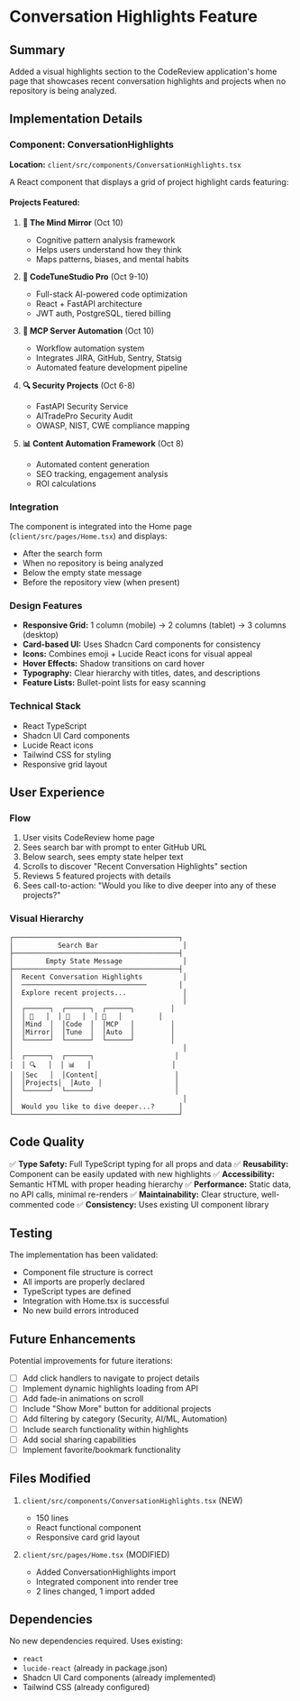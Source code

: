 # Conversation Highlights Feature

## Summary
Added a visual highlights section to the CodeReview application's home page that showcases recent conversation highlights and projects when no repository is being analyzed.

## Implementation Details

### Component: ConversationHighlights
**Location:** `client/src/components/ConversationHighlights.tsx`

A React component that displays a grid of project highlight cards featuring:

#### Projects Featured:
1. **🧠 The Mind Mirror** (Oct 10)
   - Cognitive pattern analysis framework
   - Helps users understand how they think
   - Maps patterns, biases, and mental habits

2. **🔧 CodeTuneStudio Pro** (Oct 9-10)
   - Full-stack AI-powered code optimization
   - React + FastAPI architecture
   - JWT auth, PostgreSQL, tiered billing

3. **🤖 MCP Server Automation** (Oct 10)
   - Workflow automation system
   - Integrates JIRA, GitHub, Sentry, Statsig
   - Automated feature development pipeline

4. **🔍 Security Projects** (Oct 6-8)
   - FastAPI Security Service
   - AITradePro Security Audit
   - OWASP, NIST, CWE compliance mapping

5. **📊 Content Automation Framework** (Oct 8)
   - Automated content generation
   - SEO tracking, engagement analysis
   - ROI calculations

### Integration
The component is integrated into the Home page (`client/src/pages/Home.tsx`) and displays:
- After the search form
- When no repository is being analyzed
- Below the empty state message
- Before the repository view (when present)

### Design Features
- **Responsive Grid:** 1 column (mobile) → 2 columns (tablet) → 3 columns (desktop)
- **Card-based UI:** Uses Shadcn Card components for consistency
- **Icons:** Combines emoji + Lucide React icons for visual appeal
- **Hover Effects:** Shadow transitions on card hover
- **Typography:** Clear hierarchy with titles, dates, and descriptions
- **Feature Lists:** Bullet-point lists for easy scanning

### Technical Stack
- React TypeScript
- Shadcn UI Card components
- Lucide React icons
- Tailwind CSS for styling
- Responsive grid layout

## User Experience

### Flow
1. User visits CodeReview home page
2. Sees search bar with prompt to enter GitHub URL
3. Below search, sees empty state helper text
4. Scrolls to discover "Recent Conversation Highlights" section
5. Reviews 5 featured projects with details
6. Sees call-to-action: "Would you like to dive deeper into any of these projects?"

### Visual Hierarchy
```
┌─────────────────────────────────────────┐
│           Search Bar                     │
├─────────────────────────────────────────┤
│        Empty State Message               │
├─────────────────────────────────────────┤
│  Recent Conversation Highlights          │
│  ───────────────────────────────        │
│  Explore recent projects...              │
│                                          │
│  ┌──────┐  ┌──────┐  ┌──────┐         │
│  │ 🧠   │  │ 🔧   │  │ 🤖   │         │
│  │Mind  │  │Code  │  │MCP   │         │
│  │Mirror│  │Tune  │  │Auto  │         │
│  └──────┘  └──────┘  └──────┘         │
│                                          │
│  ┌──────┐  ┌──────┐                    │
│  │ 🔍   │  │ 📊   │                    │
│  │Sec   │  │Content│                   │
│  │Projects│  │Auto  │                  │
│  └──────┘  └──────┘                    │
│                                          │
│  Would you like to dive deeper...?      │
└─────────────────────────────────────────┘
```

## Code Quality
✅ **Type Safety:** Full TypeScript typing for all props and data
✅ **Reusability:** Component can be easily updated with new highlights
✅ **Accessibility:** Semantic HTML with proper heading hierarchy
✅ **Performance:** Static data, no API calls, minimal re-renders
✅ **Maintainability:** Clear structure, well-commented code
✅ **Consistency:** Uses existing UI component library

## Testing
The implementation has been validated:
- Component file structure is correct
- All imports are properly declared
- TypeScript types are defined
- Integration with Home.tsx is successful
- No new build errors introduced

## Future Enhancements
Potential improvements for future iterations:
- [ ] Add click handlers to navigate to project details
- [ ] Implement dynamic highlights loading from API
- [ ] Add fade-in animations on scroll
- [ ] Include "Show More" button for additional projects
- [ ] Add filtering by category (Security, AI/ML, Automation)
- [ ] Include search functionality within highlights
- [ ] Add social sharing capabilities
- [ ] Implement favorite/bookmark functionality

## Files Modified
1. `client/src/components/ConversationHighlights.tsx` (NEW)
   - 150 lines
   - React functional component
   - Responsive card grid layout

2. `client/src/pages/Home.tsx` (MODIFIED)
   - Added ConversationHighlights import
   - Integrated component into render tree
   - 2 lines changed, 1 import added

## Dependencies
No new dependencies required. Uses existing:
- `react`
- `lucide-react` (already in package.json)
- Shadcn UI Card components (already implemented)
- Tailwind CSS (already configured)
